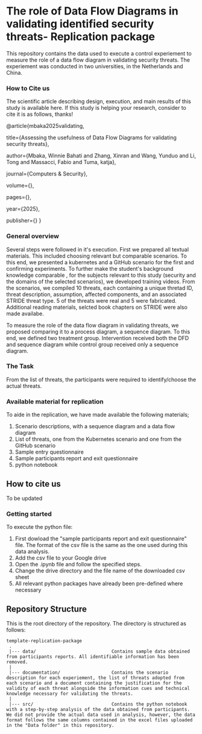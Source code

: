 # The role of Data Flow Diagrams in validating identified security threats- Replication package
This repository contains the data used to execute a control experiement to measure the role of a data flow diagram in validating security threats. The experiement was conducted in two universities, in the Netherlands and China.

### How to Cite us
The scientific article describing design, execution, and main results of this study is available here.
If this study is helping your research, consider to cite it is as follows, thanks!

@article{mbaka2025validating,

  title={Assessing the usefulness of Data Flow Diagrams for validating security threats},
  
  author={Mbaka, Winnie Bahati and Zhang, Xinran and Wang, Yunduo and Li, Tong and Massacci, Fabio and Tuma, katja},
  
  journal={Computers & Security},
  
  volume={},
  
  pages={},
  
  year={2025},
  
  publisher={}
}

### General overview
Several steps were followed in it's execution. 
First we prepared all textual materials. This included choosing relevant but comparable scenarios. To this end, we presented a kubernetes and a GitHub scenario for the first and confirming experiments. To further make the student's background knowledge comparable , for the subjects relevant to this study (security and the domains of the selected scenarios), we developed training videos.
From the scenarios, we compiled 10 threats, each containing a unique thretad ID, threat description, assumption, affected components, and an associated STRIDE threat type. 5 of the threats were real and 5 were fabricated.
Additional reading materials, selcted book chapters on STRIDE were also made availabe.

To measure the role of the data flow diagram in validating threats, we proposed comparing it to a process diagram, a sequence diagram. To this end, we defined two treatment group. Intervention received both the DFD and sequence diagram while control group received only a sequence diagram.

### The Task
From the list of threats, the participants were required to identify/choose the actual threats.


### Available material for replication
To aide in the replication, we have made available the following materials;
1. Scenario descriptions, with a sequence diagram and a data flow diagram
2. List of threats, one from the Kubernetes scenario and one from the GitHub scenario
3. Sample entry questionnaire
4. Sample participants report and exit questionnaire
5. python notebook

## How to cite us
To be updated


### Getting started
To execute the python file:
1. First dowload the "sample participants report and exit questionnaire" file. The format of the csv file is the same as the one used during this data analysis.
2. Add the csv file to your Google drive
3. Open the .ipynb file and follow the specified steps. 
4. Change the drive directory and the file name of the downloaded csv sheet 
5. All relevant python packages have already been pre-defined where necessary



## Repository Structure
This is the root directory of the repository. The directory is structured as follows:

    template-replication-package
     .
     |--- data/                            Contains sample data obtained from participants reports. All identifiable information has been removed.
     |
     |--- documentation/                   Contains the scenario description for each experiement, the list of threats adopted from each scenario and a document containing the justification for the validity of each threat alongside the information cues and technical knowledge necessary for validating the threats.
     |
     |--- src/                             Contains the python notebook with a step-by-step analysis of the data obtained from participants. We did not provide the actual data used in analysis, however, the data format follows the same columns contained in the excel files uploaded in the "Data folder" in this repository. 
    
    
     
                         
  



